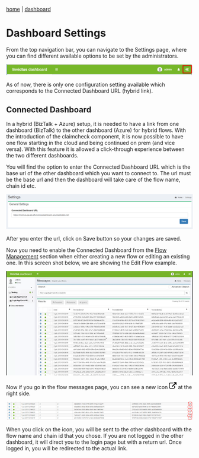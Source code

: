 [home](../README.md) | [dashboard](dashboard.md)

# Dashboard Settings

From the top navigation bar, you can navigate to the Settings page, where you can find different available options to be set by the administrators.

![settings](../images/dsb-settingsicon.png)

As of now, there is only one configuration setting available which corresponds to the Connected Dashboard URL (hybrid link).

## Connected Dashboard

In a hybrid (BizTalk + Azure) setup, it is needed to have a link from one dashboard (BizTalk) to the other dashboard (Azure) for hybrid flows.  With the introduction of the claimcheck component, it is now possible to have one flow starting in the cloud and being continued on prem (and vice versa). With this feature it is allowed a click-through experience between the two different dashboards.

You will find the option to enter the Connected Dashboard URL which is the base url of the other dashboard which you want to connect to. The url must be the base url and then the dashboard will take care of the flow name, chain id etc.

![settings](../images/dsb-settingsconnecteddashboardurl.png)

After you enter the url, click on Save button so your changes are saved.

Now you need to enable the Connected Dashboard from the [Flow Management](foldersflows.md#Flow&#32;Management) section when either creating a new flow or editing an existing one. In this screen shot below, we are showing the Edit Flow example.

![edit flow](../images/dsb-settingsconnecteddashboard.gif)

Now if you go in the flow messages page, you can see a new icon ![icon](../images/dsb-externalicon.png) at the right side.

![results](../images/dsb-resultswithexternalicon.png)

When you click on the icon, you will be sent to the other dashboard with the flow name and chain id that you chose. If you are not logged in the other dashboard, it will direct you to the login page but with a return url. Once logged in, you will be redirected to the actual link.
